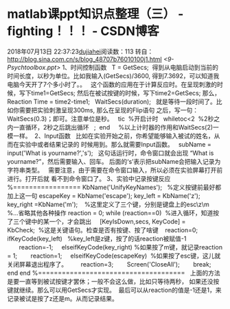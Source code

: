 # matlab课ppt知识点整理（三） - fighting！！！ - CSDN博客
2018年07月13日 22:37:23[dujiahei](https://me.csdn.net/dujiahei)阅读数：113
转自：http://blog.sina.com.cn/s/blog_48707b76010100j1.html
*<9-Psychtoolbox.ppt>*
1、时间控制函数
  T = GetSecs;
 得到从电脑启动到当前的时间长度，以秒为单位。比如我输入(GetSecs)/3600,
得到7.3692，可以知道我电脑今天开了7个多小时了。。
  这个函数的应用在于计算反应时。在呈现刺激的时候，写下time1=GetSecs;
然后在被试按键的时候，写下time2=GetSecs; 那么，Reaction Time = time2-time1;
  WaitSecs(duration);
  就是等待一段时间了。比如你需要把实验刺激呈现300ms, 那么在呈现的Flip语句
之后，写一句：WaitSecs(0.3)；即可。注意单位是秒。
  tic  %开启计时
  whiletoc<2  %2秒之内一直循环，2秒之后跳出循环
  ;
 end   
 %以上计时器的作用和WaitSecs(2)一模一样。 
2、Input函数
  比如在实验开始之前，你希望能够输入被试的姓名，从而在实验中或者结果记录的
时候用到。那么就需要Input函数。
  subName = input('What is yourname?','s');
  这句话运行时，命令窗口就会出现 “What is yourname?”，然后需要输入、回车。
后面的‘s’表示把subName会把输入记录为字符串类型。
  需要注意，由于需要在命令窗口输入，所以必须在实验屏幕打开前进行。打开后就
看不到命令窗口了。
3、实验中记录按键反应
%=================
KbName('UnifyKeyNames');   %定义按键前最好都加上这一句
escapeKey = KbName('escape');
key_left = KbName('z');
key_right =KbName('m');    %这里定义了三个键，分别是键盘上的esc\z\m
   %…省略其他各种操作
reaction = 0;
while (reaction==0)  %进入循环，知道按了三个键中的某一个，才会跳出
    [KeyIsDown,secs, KeyCode] = KbCheck;  %这是关键语句。检查是否有按键、按了啥键
   reaction=0;
    ifKeyCode(key_left)   %key_left是z键，按了的话reaction被赋值-1
       reaction=-1;
    elseifKeyCode(key_right) %如果按了m键，就记录reaction = 1;
       reaction=1;
    elseifKeyCode(escapeKey)  %如果按了esc键，这儿就关闭屏幕退出程序了。
       reaction=3;
       Screen('CloseAll');
       break;
    end
end
%=====================================
  上面的方法是要一直等到被试按键才罢休；一般不会这么做，比如只等待两秒，
如果还没按键就继续。那么可以用GetSecs才实现。
 最后可以从reaction的值是-1还是1，来记录被试是按了z还是m。从而记录结果。
